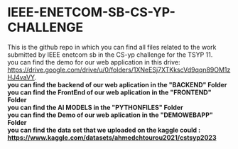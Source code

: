 # IEEE-ENETCOM-SB-CS-YP-CHALLENGE
This is the github repo in which you can find all files related to the work submitted by IEEE enetcom sb in the CS-yp challenge for the TSYP 11.  
you can find the demo for our web application in this drive: https://drive.google.com/drive/u/0/folders/1XNeESj7XTKkscVd9qqn89OM1zHJ4vaVY.  
**you can find the backend of our web aplication in the "BACKEND" Folder**  
**you can find the FrontEnd of our web aplication in the "FRONTEND" Folder**  
**you can find the AI MODELS in the "PYTHONFILES" Folder**  
**you can find the Demo of our web aplication in the "DEMOWEBAPP" Folder**  
**you can find the data set that we uploaded on the kaggle could : https://www.kaggle.com/datasets/ahmedchtourou2021/cstsyp2023**

